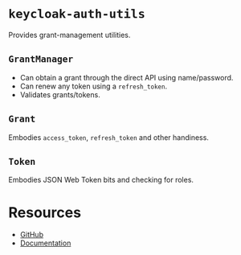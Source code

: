 
# `keycloak-auth-utils`

Provides grant-management utilities.

## `GrantManager`

* Can obtain a grant through the direct API using name/password.
* Can renew any token using a `refresh_token`.
* Validates grants/tokens.

## `Grant`

Embodies `access_token`, `refresh_token` and other handiness.

## `Token`

Embodies JSON Web Token bits and checking for roles.

# Resources

* [GitHub](http://github.com/bobmcwhirter/keycloak-auth-utils)
* [Documentation](http://bobmcwhirter.github.io/keycloak-auth-utils)

